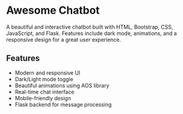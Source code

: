 # Awesome Chatbot

A beautiful and interactive chatbot built with HTML, Bootstrap, CSS, JavaScript, and Flask. Features include dark mode, animations, and a responsive design for a great user experience.

## Features

- Modern and responsive UI
- Dark/Light mode toggle
- Beautiful animations using AOS library
- Real-time chat interface
- Mobile-friendly design
- Flask backend for message processing